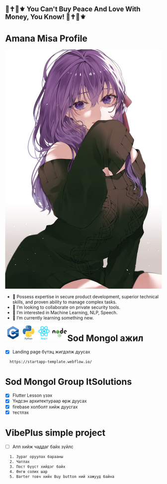 ## 💞✝️👠⚜️ You Can't Buy Peace And Love With Money, You Know! 💞✝️👠⚜️ 

# Amana Misa Profile #

<p align="center">
  <img src="./photos/sakura.jpg" />
</p>


- 🔭 Possess expertise in secure product development, superior technical
  skills, and proven ability to manage complex tasks.
- 👯 I’m looking to collaborate on private security tools.
- 👀 I’m interested in Machine Learning, NLP, Speech.
- 🌱 I’m currently learning something new.


<p align="center">
  <img align="left" alt="C" width="50px" src="./photos/cplus.png" />
  <img align="left" alt="C" width="50px" src="./photos/python.png" />
  <img align="left" alt="C" width="50px" src="./photos/react.png" />
  <img align="left" alt="C" width="50px" src="./photos/node.png" />
</p>

# Sod Mongol ажил 

* [x] Landing page бүтэц жигдэлж дуусах 
```
  https://startapp-template.webflow.io/
```

# Sod Mongol Group ItSolutions 
* [x] Flutter Lesson үзэх
* [x] Үндсэн архитектураар өрж дуусах
* [x] firebase холболт хийж дуусгах 
* [x] тестлэх 

# VibePlus simple project

* [ ] Апп хийж чаддаг байх зүйлс 
```
  1. Зураг оруулах барааны 
  2. Чатлах
  3. Пост бүүст хийдэг байх
  4. Өнгө солих шар
  5. Barter товч хийх Buy button ний хажууд байна
```
